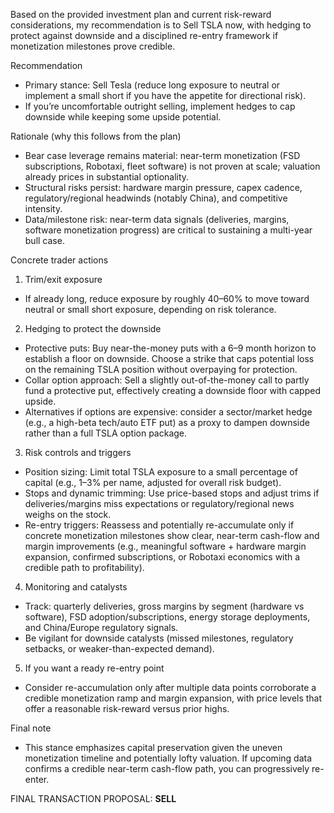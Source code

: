 Based on the provided investment plan and current risk-reward considerations, my recommendation is to Sell TSLA now, with hedging to protect against downside and a disciplined re-entry framework if monetization milestones prove credible.

Recommendation
- Primary stance: Sell Tesla (reduce long exposure to neutral or implement a small short if you have the appetite for directional risk).
- If you’re uncomfortable outright selling, implement hedges to cap downside while keeping some upside potential.

Rationale (why this follows from the plan)
- Bear case leverage remains material: near-term monetization (FSD subscriptions, Robotaxi, fleet software) is not proven at scale; valuation already prices in substantial optionality.
- Structural risks persist: hardware margin pressure, capex cadence, regulatory/regional headwinds (notably China), and competitive intensity.
- Data/milestone risk: near-term data signals (deliveries, margins, software monetization progress) are critical to sustaining a multi-year bull case.

Concrete trader actions
1) Trim/exit exposure
- If already long, reduce exposure by roughly 40–60% to move toward neutral or small short exposure, depending on risk tolerance.

2) Hedging to protect the downside
- Protective puts: Buy near-the-money puts with a 6–9 month horizon to establish a floor on downside. Choose a strike that caps potential loss on the remaining TSLA position without overpaying for protection.
- Collar option approach: Sell a slightly out-of-the-money call to partly fund a protective put, effectively creating a downside floor with capped upside.
- Alternatives if options are expensive: consider a sector/market hedge (e.g., a high-beta tech/auto ETF put) as a proxy to dampen downside rather than a full TSLA option package.

3) Risk controls and triggers
- Position sizing: Limit total TSLA exposure to a small percentage of capital (e.g., 1–3% per name, adjusted for overall risk budget).
- Stops and dynamic trimming: Use price-based stops and adjust trims if deliveries/margins miss expectations or regulatory/regional news weighs on the stock.
- Re-entry triggers: Reassess and potentially re-accumulate only if concrete monetization milestones show clear, near-term cash-flow and margin improvements (e.g., meaningful software + hardware margin expansion, confirmed subscriptions, or Robotaxi economics with a credible path to profitability).

4) Monitoring and catalysts
- Track: quarterly deliveries, gross margins by segment (hardware vs software), FSD adoption/subscriptions, energy storage deployments, and China/Europe regulatory signals.
- Be vigilant for downside catalysts (missed milestones, regulatory setbacks, or weaker-than-expected demand).

5) If you want a ready re-entry point
- Consider re-accumulation only after multiple data points corroborate a credible monetization ramp and margin expansion, with price levels that offer a reasonable risk-reward versus prior highs.

Final note
- This stance emphasizes capital preservation given the uneven monetization timeline and potentially lofty valuation. If upcoming data confirms a credible near-term cash-flow path, you can progressively re-enter.

FINAL TRANSACTION PROPOSAL: **SELL**